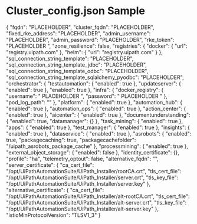 ﻿# Cluster_config.json Sample

{
  "fqdn": "PLACEHOLDER",
  "cluster_fqdn": "PLACEHOLDER",
  "fixed_rke_address": "PLACEHOLDER",
  "admin_username": "PLACEHOLDER",
  "admin_password": "PLACEHOLDER",
  "rke_token": "PLACEHOLDER ",
  "zone_resilience": false,
  "registries": {
    "docker": {
      "url": "registry.uipath.com"
    },
    "helm": {
      "url": "registry.uipath.com"
    }
  },
  "sql_connection_string_template": "PLACEHOLDER",
  "sql_connection_string_template_jdbc": "PLACEHOLDER",
  "sql_connection_string_template_odbc": "PLACEHOLDER",
  "sql_connection_string_template_sqlalchemy_pyodbc": "PLACEHOLDER",
  "orchestrator": {
    "testautomation": {
      "enabled": true
    },
    "updateserver": {
      "enabled": true
    },
    "enabled": true
  },
  "infra": {
    "docker_registry": {
      "username": " PLACEHOLDER ",
      "password": " PLACEHOLDER "
    },  
     "pod_log_path": ""
  },
  "platform": {
    "enabled": true
  },
  "automation_hub": {
    "enabled": true
  },
  "automation_ops": {
    "enabled": true
  },
  "action_center": {
    "enabled": true
  },
  "aicenter": {
    "enabled": true
  },
  "documentunderstanding": {
    "enabled": true,
    "datamanager": {}
  },
  "task_mining": {
    "enabled": true
  },
  "apps": {
    "enabled": true
  },
  "test_manager": {
    "enabled": true
  },
  "insights": {
    "enabled": true
  },
  "dataservice": {
    "enabled": true
  },
  "asrobots": {
    "enabled": true,
    "packagecaching": true,
    "packagecachefolder": "/uipath_asrobots_package_cache"
  },
  "processmining": {
    "enabled": true
  },
  "external_object_storage": {
    "enabled": false
  },
  "identity_certificate": {},
  "profile": "ha",
  "telemetry_optout": false,
  "alternative_fqdn": "",
  "server_certificate": {
    "ca_cert_file": "/opt/UiPathAutomationSuite/UiPath_Installer/rootCA.crt",
    "tls_cert_file": "/opt/UiPathAutomationSuite/UiPath_Installer/server.crt",
    "tls_key_file": "/opt/UiPathAutomationSuite/UiPath_Installer/server.key"
  },
  "alternative_certificate": {
    "ca_cert_file": "/opt/UiPathAutomationSuite/UiPath_Installer/alt-rootCA.crt",
    "tls_cert_file": "/opt/UiPathAutomationSuite/UiPath_Installer/alt-server.crt",
    "tls_key_file": "/opt/UiPathAutomationSuite/UiPath_Installer/alt-server.key"
  },
  "istioMinProtocolVersion": "TLSV1_3"
}
